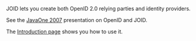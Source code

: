 JOID lets you create both OpenID 2.0 relying parties and identity providers.

See the [JavaOne 2007](http://developers.sun.com/learning/javaoneonline/j1sessn.jsp?sessn=TS-6536&yr=2007&track=8) presentation on OpenID and JOID.

The [Introduction page](http://code.google.com/p/joid/wiki/Introduction) shows you how to use it.